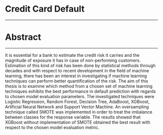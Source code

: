 # Credit Card Default
<hr>

# Abstract
<hr>
It is essential for a bank to estimate the credit risk it carries and the magnitude of exposure it has in case of non-performing customers. Estimation of this kind of risk has
been done by statistical methods through decades and with respect to recent development in the field of machine learning, there has been an interest in investigating if machine
learning techniques can perform better quantification of the risk. The aim of this thesis is to examine which method from a chosen set of machine learning techniques exhibits the best performance in default prediction with regards to chosen model evaluation parameters. The investigated techniques were Logistic Regression, Random Forest, Decision Tree, AdaBoost, XGBoost, Artificial Neural Network and Support Vector Machine. An oversampling technique called SMOTE was implemented in order to treat the imbalance
between classes for the response variable. The results showed that XGBoost without implementation of SMOTE obtained the best result with respect to the chosen model evaluation
metric.
